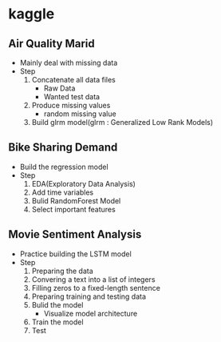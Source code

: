 # kaggle
## Air Quality Marid
* Mainly deal with missing data
* Step
  1. Concatenate all data files
     * Raw Data
     * Wanted test data
  2. Produce missing values
     * random missing value
  3. Build glrm model(glrm : Generalized Low Rank Models)
## Bike Sharing Demand
* Build the regression model
* Step
  1. EDA(Exploratory Data Analysis)
  2. Add time variables
  3. Bulid RandomForest Model
  4. Select important features
## Movie Sentiment Analysis
* Practice building the LSTM model
* Step
  1. Preparing the data
  2. Convering a text into a list of integers
  3. Filling zeros to a fixed-length sentence
  4. Preparing training and testing data
  5. Bulid the model
     * Visualize model architecture
  6. Train the model
  7. Test
